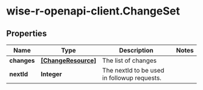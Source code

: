# wise-r-openapi-client.ChangeSet

## Properties
Name | Type | Description | Notes
------------ | ------------- | ------------- | -------------
**changes** | [**[ChangeResource]**](ChangeResource.md) | The list of changes | 
**nextId** | **Integer** | The nextId to be used in followup requests. | 


